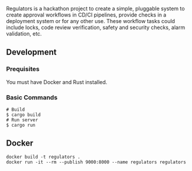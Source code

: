Regulators is a hackathon project to create a simple, pluggable system to create approval workflows in CD/CI pipelines, provide checks in a deployment system or for any other use. These workflow tasks could include locks, code review verification, safety and security checks, alarm validation, etc.

## Development

### Prequisites

You must have Docker and Rust installed.

### Basic Commands

```
# Build
$ cargo build
# Run server
$ cargo run
```

## Docker

```
docker build -t regulators .
docker run -it --rm --publish 9000:8000 --name regulators regulators
```
